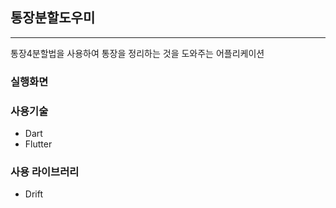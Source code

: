 ## 통장분할도우미

---
통장4분할법을 사용하여 통장을 정리하는 것을 도와주는 어플리케이션

### 실행화면

### 사용기술
- Dart
- Flutter

### 사용 라이브러리
- Drift 